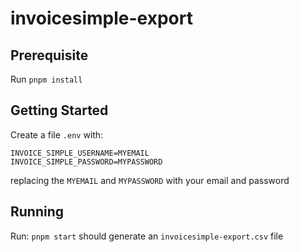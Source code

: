 # invoicesimple-export

## Prerequisite

Run `pnpm install`

## Getting Started

Create a file `.env` with:

```
INVOICE_SIMPLE_USERNAME=MYEMAIL
INVOICE_SIMPLE_PASSWORD=MYPASSWORD
```

replacing the `MYEMAIL` and `MYPASSWORD` with your email and password

## Running

Run: `pnpm start` should generate an `invoicesimple-export.csv` file
